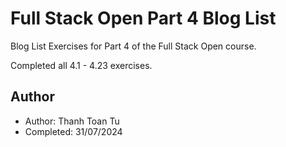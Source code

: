 # Full Stack Open Part 4 Blog List

Blog List Exercises for Part 4 of the Full Stack Open course.

Completed all 4.1 - 4.23 exercises.

## Author

- Author: Thanh Toan Tu
- Completed: 31/07/2024